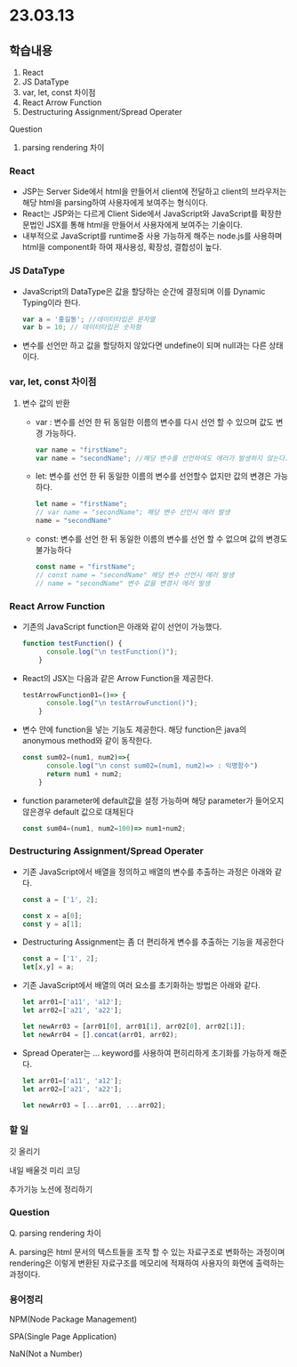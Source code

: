 # 23.03.13

## 학습내용

1. React
2. JS DataType
3. var, let, const 차이점
4. React Arrow Function
5. Destructuring Assignment/Spread Operater

Question
1. parsing rendering 차이

### React

- JSP는 Server Side에서 html을 만들어서 client에 전달하고 client의 브라우저는 해당 html을 parsing하여 사용자에게 보여주는 형식이다.
- React는 JSP와는 다르게 Client Side에서 JavaScript와 JavaScript를 확장한 문법인 JSX를 통해 html을 만들어서 사용자에게 보여주는 기술이다.
- 내부적으로 JavaScript를 runtime중 사용 가능하게 해주는 node.js를 사용하며 html을 component화 하여 재사용성, 확장성, 결합성이 높다.



### JS DataType

- JavaScript의 DataType은 값을 할당하는 순간에 결정되며 이를 Dynamic Typing이라 한다.

  ```javascript
  var a = '홍길동'; //데이터타입은 문자열
  var b = 10; // 데이터타입은 숫자형
  ```

- 변수를 선언만 하고 값을 할당하지 않았다면 undefine이 되며 null과는 다른 상태이다.

### var, let, const 차이점

1. 변수 값의 반환

   - var : 변수를 선언 한 뒤 동일한 이름의 변수를 다시 선언 할 수 있으며 값도 변경 가능하다.

     ```javascript
     var name = "firstName";
     var name = "secondName"; //해당 변수를 선언하여도 에러가 발생하지 않는다.
     ```

      

   - let: 변수를 선언 한 뒤 동일한 이름의 변수를 선언할수 없지만 값의 변경은 가능하다.

     ```javascript
     let name = "firstName";
     // var name = "secondName"; 해당 변수 선언시 에러 발생
     name = "secondName"
     ```

     

   - const: 변수를 선언 한 뒤 동일한 이름의 변수를 선언 할 수 없으며 값의 변경도 불가능하다

     ```javascript
     const name = "firstName";
     // const name = "secondName" 해당 변수 선언시 에러 발생
     // name = "secondName" 변수 값을 변경시 에러 발생
     ```

     

### React Arrow Function

- 기존의 JavaScript function은 아래와 같이 선언이 가능했다.

  ```javascript
  function testFunction() {
        console.log("\n testFunction()");
      }
  ```

- React의 JSX는 다음과 같은 Arrow Function을 제공한다.

  ```javascript
  testArrowFunction01=()=> {
        console.log("\n testArrowFunction()");
      }
  ```

- 변수 안에 function을 넣는 기능도 제공한다. 해당 function은 java의 anonymous method와 같이 동작한다.

  ```javascript
  const sum02=(num1, num2)=>{
        console.log("\n const sum02=(num1, num2)=> : 익명함수")
        return num1 + num2;
      }
  ```

- function parameter에 default값을 설정 가능하며 해당 parameter가 들어오지 않은경우 default 값으로 대체된다

  ```javascript
  const sum04=(num1, num2=100)=> num1+num2;
  ```



### Destructuring Assignment/Spread Operater

- 기존 JavaScript에서 배열을 정의하고 배열의 변수를 추출하는 과정은 아래와 같다.

  ```javascript
  const a = ['1', 2];
  
  const x = a[0];
  const y = a[1];
  ```

- Destructuring Assignment는 좀 더 편리하게 변수를 추출하는 기능을 제공한다

  ```javascript
  const a = ['1', 2];
  let[x,y] = a;
  ```



- 기존 JavaScript에서 배열의 여러 요소를 초기화하는 방법은 아래와 같다.

  ```javascript
  let arr01=['a11', 'a12'];
  let arr02=['a21', 'a22'];
  
  let newArr03 = [arr01[0], arr01[1], arr02[0], arr02[1]];
  let newArr04 = [].concat(arr01, arr02);
  ```

- Spread Operater는 ... keyword를 사용하여 편히리하게 초기화를 가능하게 해준다.

  ```javascript
  let arr01=['a11', 'a12'];
  let arr02=['a21', 'a22'];
        
  let newArr03 = [...arr01, ...arr02];
  ```

  

### 할 일

깃 올리기

내일 배울것 미리 코딩

추가기능 노션에 정리하기

### Question

Q. parsing rendering 차이

A. parsing은 html 문서의 텍스트들을 조작 할 수 있는 자료구조로 변화하는 과정이며 rendering은 이렇게 변환된 자료구조를 메모리에 적재하여 사용자의 화면에 출력하는 과정이다.

### 용어정리

NPM(Node Package Management)

SPA(Single Page Application)

NaN(Not a Number)
